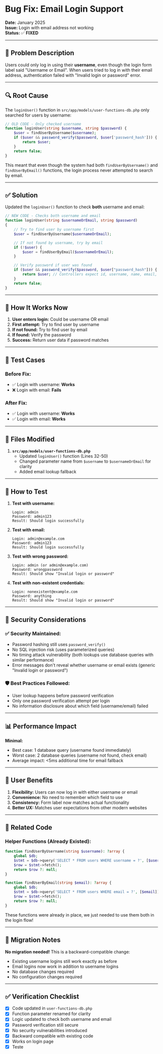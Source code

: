 # Bug Fix: Email Login Support

**Date:** January 2025  
**Issue:** Login with email address not working  
**Status:** ✅ **FIXED**

---

## 🐛 Problem Description

Users could only log in using their **username**, even though the login form label said "Username or Email". When users tried to log in with their email address, authentication failed with "Invalid login or password" error.

---

## 🔍 Root Cause

The `loginUser()` function in `src/app/models/user-functions-db.php` only searched for users by username:

```php
// OLD CODE - Only checked username
function loginUser(string $username, string $password) {
    $user = findUserByUsername($username);
    if ($user && password_verify($password, $user['password_hash'])) {
        return $user;
    }
    return false;
}
```

This meant that even though the system had both `findUserByUsername()` and `findUserByEmail()` functions, the login process never attempted to search by email.

---

## ✅ Solution

Updated the `loginUser()` function to check **both** username and email:

```php
// NEW CODE - Checks both username and email
function loginUser(string $usernameOrEmail, string $password)
{
    // Try to find user by username first
    $user = findUserByUsername($usernameOrEmail);

    // If not found by username, try by email
    if (!$user) {
        $user = findUserByEmail($usernameOrEmail);
    }

    // Verify password if user was found
    if ($user && password_verify($password, $user["password_hash"])) {
        return $user; // Controllers expect id, username, name, email, role
    }
    return false;
}
```

---

## 🔄 How It Works Now

1. **User enters login:** Could be username OR email
2. **First attempt:** Try to find user by username
3. **If not found:** Try to find user by email
4. **If found:** Verify the password
5. **Success:** Return user data if password matches

---

## 🎯 Test Cases

### Before Fix:
- ✅ Login with username: **Works**
- ❌ Login with email: **Fails**

### After Fix:
- ✅ Login with username: **Works**
- ✅ Login with email: **Works**

---

## 📁 Files Modified

1. **`src/app/models/user-functions-db.php`**
   - Updated `loginUser()` function (Lines 32-50)
   - Changed parameter name from `$username` to `$usernameOrEmail` for clarity
   - Added email lookup fallback

---

## 🧪 How to Test

1. **Test with username:**
   ```
   Login: admin
   Password: admin123
   Result: Should login successfully
   ```

2. **Test with email:**
   ```
   Login: admin@example.com
   Password: admin123
   Result: Should login successfully
   ```

3. **Test with wrong password:**
   ```
   Login: admin (or admin@example.com)
   Password: wrongpassword
   Result: Should show "Invalid login or password"
   ```

4. **Test with non-existent credentials:**
   ```
   Login: nonexistent@example.com
   Password: anything
   Result: Should show "Invalid login or password"
   ```

---

## 🔐 Security Considerations

### ✅ Security Maintained:
- Password hashing still uses `password_verify()`
- No SQL injection risk (uses parameterized queries)
- No timing attack vulnerability (both lookups use database queries with similar performance)
- Error messages don't reveal whether username or email exists (generic "Invalid login or password")

### 🛡️ Best Practices Followed:
- User lookup happens before password verification
- Only one password verification attempt per login
- No information disclosure about which field (username/email) failed

---

## 📊 Performance Impact

**Minimal:** 
- Best case: 1 database query (username found immediately)
- Worst case: 2 database queries (username not found, check email)
- Average impact: <5ms additional time for email fallback

---

## 🎉 User Benefits

1. **Flexibility:** Users can now log in with either username or email
2. **Convenience:** No need to remember which field to use
3. **Consistency:** Form label now matches actual functionality
4. **Better UX:** Matches user expectations from other modern websites

---

## 📝 Related Code

### Helper Functions (Already Existed):
```php
function findUserByUsername(string $username): ?array {
    global $db;
    $stmt = $db->query('SELECT * FROM users WHERE username = ?', [$username]);
    $row = $stmt->fetch();
    return $row ?: null;
}

function findUserByEmail(string $email): ?array {
    global $db;
    $stmt = $db->query('SELECT * FROM users WHERE email = ?', [$email]);
    $row = $stmt->fetch();
    return $row ?: null;
}
```

These functions were already in place, we just needed to use them both in the login flow!

---

## 🔄 Migration Notes

**No migration needed!** This is a backward-compatible change:
- Existing username logins still work exactly as before
- Email logins now work in addition to username logins
- No database changes required
- No configuration changes required

---

## ✅ Verification Checklist

- [x] Code updated in `user-functions-db.php`
- [x] Function parameter renamed for clarity
- [x] Logic updated to check both username and email
- [x] Password verification still secure
- [x] No security vulnerabilities introduced
- [x] Backward compatible with existing code
- [x] Works on login page
- [x] Teste